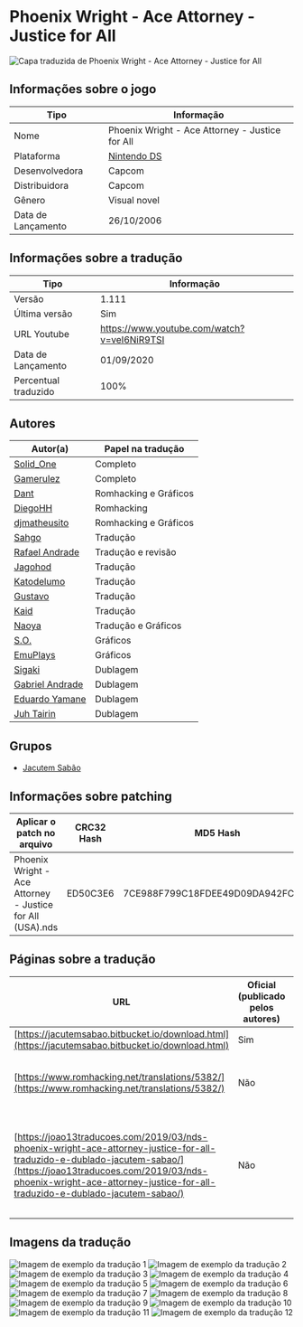 # Phoenix Wright - Ace Attorney - Justice for All

![Capa traduzida de Phoenix Wright - Ace Attorney - Justice for All](capa.png)

## Informações sobre o jogo

| Tipo | Informação |
| ----------- | ----------- |
| Nome | Phoenix Wright \- Ace Attorney \- Justice for All |
| Plataforma | [Nintendo DS](../) |
| Desenvolvedora | Capcom |
| Distribuidora | Capcom |
| Gênero | Visual novel |
| Data de Lançamento | 26/10/2006 |

## Informações sobre a tradução

| Tipo | Informação |
| ----------- | ----------- |
| Versão | 1\.111 |
| Última versão | Sim |
| URL Youtube | https://www.youtube.com/watch?v=veI6NiR9TSI |
| Data de Lançamento | 01/09/2020 |
| Percentual traduzido | 100% |

## Autores

| Autor(a) | Papel na tradução |
| ----------- | ----------- |
| [Solid\_One](../../../autores/solid_one/) | Completo |
| [Gamerulez](../../../autores/gamerulez/) | Completo |
| [Dant](../../../autores/dant/) | Romhacking e Gráficos |
| [DiegoHH](../../../autores/diegohh/) | Romhacking |
| [djmatheusito](../../../autores/djmatheusito/) | Romhacking e Gráficos |
| [Sahgo](../../../autores/sahgo/) | Tradução |
| [Rafael Andrade](../../../autores/rafael-andrade/) | Tradução e revisão |
| [Jagohod](../../../autores/jagohod/) | Tradução |
| [Katodelumo](../../../autores/katodelumo/) | Tradução |
| [Gustavo](../../../autores/gustavo/) | Tradução |
| [Kaid](../../../autores/kaid/) | Tradução |
| [Naoya](../../../autores/naoya/) | Tradução e Gráficos |
| [S\.O\.](../../../autores/so/) | Gráficos |
| [EmuPlays](../../../autores/emuplays/) | Gráficos |
| [Sigaki](../../../autores/sigaki/) | Dublagem |
| [Gabriel Andrade](../../../autores/gabriel-andrade/) | Dublagem |
| [Eduardo Yamane](../../../autores/eduardo-yamane/) | Dublagem |
| [Juh Tairin](../../../autores/juh-tairin/) | Dublagem |

## Grupos

* [Jacutem Sabão](../../../grupos/jacutem-sabao/)

## Informações sobre patching

| Aplicar o patch no arquivo | CRC32 Hash | MD5 Hash |
| ----------- | ----------- | ----------- |
| Phoenix Wright \- Ace Attorney \- Justice for All \(USA\)\.nds | ED50C3E6 | 7CE988F799C18FDEE49D09DA942FC341 |

## Páginas sobre a tradução

| URL | Oficial (publicado pelos autores) | Possuí link de download |
| ----------- | ----------- | ----------- |
| [https://jacutemsabao.bitbucket.io/download.html](https://jacutemsabao.bitbucket.io/download.html) | Sim | Sim |
| [https://www.romhacking.net/translations/5382/](https://www.romhacking.net/translations/5382/) | Não | Sim, porém é uma versão antiga |
| [https://joao13traducoes.com/2019/03/nds-phoenix-wright-ace-attorney-justice-for-all-traduzido-e-dublado-jacutem-sabao/](https://joao13traducoes.com/2019/03/nds-phoenix-wright-ace-attorney-justice-for-all-traduzido-e-dublado-jacutem-sabao/) | Não | Sim, porém o arquivo ou página de download exige uma senha |

## Imagens da tradução

![Imagem de exemplo da tradução 1](1.png)
![Imagem de exemplo da tradução 2](10.png)
![Imagem de exemplo da tradução 3](11.png)
![Imagem de exemplo da tradução 4](12.png)
![Imagem de exemplo da tradução 5](2.png)
![Imagem de exemplo da tradução 6](3.png)
![Imagem de exemplo da tradução 7](4.png)
![Imagem de exemplo da tradução 8](5.png)
![Imagem de exemplo da tradução 9](6.png)
![Imagem de exemplo da tradução 10](7.png)
![Imagem de exemplo da tradução 11](8.png)
![Imagem de exemplo da tradução 12](9.png)